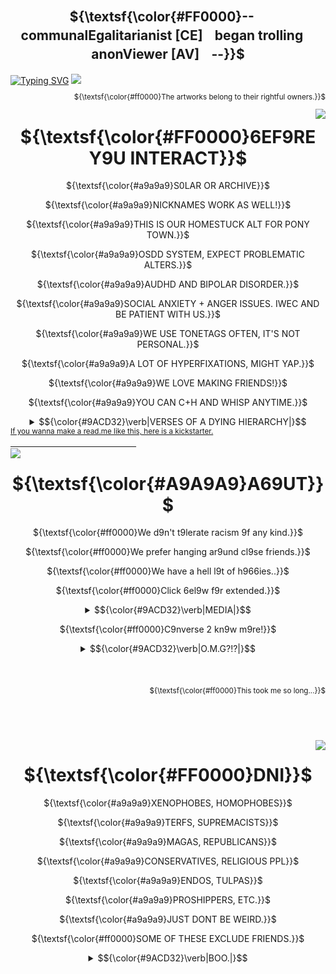 <div align="center">

## ${\textsf{\color{#FF0000}--ㅤcommunalEgalitarianist [CE]ㅤbegan trollingㅤanonViewer [AV]ㅤ--}}$
</div>
<a href="https://git.io/typing-svg"><img src="https://readme-typing-svg.herokuapp.com?font=Fira+Code&size=30&duration=3500&pause=850&color=A9A9A9&center=true&repeat=false&width=1000&height=60&lines=WISHING+Y9U+WERE+THERE+WHEN+THEY+--+NEEDED+--+Y9U;THE+9NLY+S9UL+WH9'S+EVER+C9MPLETED+Y9U." alt="Typing SVG" /></a>
<img src="https://github.com/user-attachments/assets/9c000628-8ca1-4167-a816-9842d4c7e50b"></a>
<div align="right">
<sub> 
  
${\textsf{\color{#ff0000}The artworks belong to their rightful owners.}}$
</sub>
</div>
<div align="center">
<img src="https://github.com/user-attachments/assets/5fda2107-c0fc-4830-a4c9-521c4caf7ca5" align="right" width="%50"></a>
</div>

<div align="center">
  
  # ${\textsf{\color{#FF0000}6EF9RE Y9U INTERACT}}$
  <p align="center">
${\textsf{\color{#a9a9a9}S0LAR OR ARCHIVE}}$ <br>
</p>

${\textsf{\color{#a9a9a9}NICKNAMES WORK AS WELL!}}$ <br>
</p>

${\textsf{\color{#a9a9a9}THIS IS OUR HOMESTUCK ALT FOR PONY TOWN.}}$ <br>
</p>

${\textsf{\color{#a9a9a9}OSDD SYSTEM, EXPECT PROBLEMATIC ALTERS.}}$ <br>
</p>
    
${\textsf{\color{#a9a9a9}AUDHD AND BIPOLAR DISORDER.}}$ <br>
</p>

${\textsf{\color{#a9a9a9}SOCIAL ANXIETY + ANGER ISSUES. IWEC AND BE PATIENT WITH US.}}$ <br>
</p>

${\textsf{\color{#a9a9a9}WE USE TONETAGS OFTEN, IT'S NOT PERSONAL.}}$ <br>
</p>

${\textsf{\color{#a9a9a9}A LOT OF HYPERFIXATIONS, MIGHT YAP.}}$ <br>
</p>

${\textsf{\color{#a9a9a9}WE LOVE MAKING FRIENDS!}}$ <br>
</p>

${\textsf{\color{#a9a9a9}YOU CAN C+H AND WHISP ANYTIME.}}$ <br>
</p>
</div>

<div align="center">
  <details>
    <summary> <td>$${\color{#9ACD32}\verb|VERSES OF A DYING HIERARCHY|}$$</td> </summary>
    <a href="https://git.io/typing-svg"><img src="https://readme-typing-svg.herokuapp.com?font=Fira+Code&duration=2500&pause=850&color=A9A9A9&center=true&vCenter=true&width=430&lines=MIN9R+DEPRESSI9NS+ARE+PRANKS%2C;CANDY+6L99D+IS+L9W-PRICED.;THEREF9RE%2C+REJ9ICE+-;T9+THE+EXTENT+Y9U+CAN+HARDLY+6EAR." alt="Typing SVG" /></a><a href="https://git.io/typing-svg"><img src="https://readme-typing-svg.herokuapp.com?font=Fira+Code&duration=2500&pause=850&color=FF0000&center=true&vCenter=true&width=430&separator=%3C&lines=MINOR+THEORIES+ARE+NONSENSE%2C%3CPLEASURE+IS+LOW-PRICED.%3CON+NO+ACCOUNT+YOU+SHOULD+REFLECT;%3CFOR+IT'S+TOO+LATE." alt="Typing SVG" /></a>
  </details>
</div>
<div align="left">
    
<sub> 
    <a href=https://github.com/COMMUNALEGALITARIANIST/CODE-STUFF-THAT-I-THINK-WILL-BE-USEFUL/blob/main/README.md?plain>
If you wanna make a read.me like this, here is a kickstarter.
</sub>
</div>
      ㅤㅤㅤㅤㅤ
      ㅤㅤㅤㅤㅤ
      ㅤㅤㅤㅤㅤ
<div align="center">
<img src="https://github.com/user-attachments/assets/d21e5799-b4ff-48ee-bc81-7de25d4ab192" align="left"></a>
</div>

<div align="center">
  
  # ${\textsf{\color{#A9A9A9}A69UT}}$
  
${\textsf{\color{#ff0000}We d9n't t9lerate racism 9f any kind.}}$ <br>
</p>

${\textsf{\color{#ff0000}We prefer hanging ar9und cl9se friends.}}$ <br>
</p>

${\textsf{\color{#ff0000}We have a hell l9t of h966ies..}}$ <br>
</p>

${\textsf{\color{#ff0000}Click 6el9w f9r extended.}}$ <br>
</p>
</div>
<div align="center">
  <details>
    <summary> <td>$${\color{#9ACD32}\verb|MEDIA|}$$</td> </summary>
<p align="right">
${\textsf{\color{#a9a9a9}HOMESTUCK}}$ <br>
${\textsf{\color{#a9a9a9}SCOTT PILGRIM}}$ <br>
${\textsf{\color{#a9a9a9}RAMSHACKLE}}$ <br>
${\textsf{\color{#a9a9a9}MURDER DRONES, TADC}}$ <br>
${\textsf{\color{#a9a9a9}METAL GEAR}}$ <br>
${\textsf{\color{#a9a9a9}TOUHOU}}$ <br>
${\textsf{\color{#a9a9a9}8:11, DUBUK}}$ <br>
${\textsf{\color{#a9a9a9}STUDIO INVESTIGRAVE}}$ <br>
${\textsf{\color{#a9a9a9}BLOODMONEY}}$ <br>
${\textsf{\color{#a9a9a9}ELTINGVILLE CLUB}}$ <br>
${\textsf{\color{#a9a9a9}DOOM, HALO-MCC, DUKE NUKEM}}$ <br>
${\textsf{\color{#a9a9a9}FUNGER}}$ <br>
${\textsf{\color{#a9a9a9}AMERICAN PSYCHO}}$ <br>
${\textsf{\color{#a9a9a9}PRETTY BLOOD, HTF}}$ <br>
${\textsf{\color{#a9a9a9}SILENT HILL 1-3, RE 7-8, OUTLAST}}$ <br>
${\textsf{\color{#a9a9a9}POSTAL}}$ <br>
${\textsf{\color{#a9a9a9}F:TUT}}$ <br>
${\textsf{\color{#a9a9a9}E:TM}}$ <br>
${\textsf{\color{#a9a9a9}FNAF, DSAF}}$ <br>
${\textsf{\color{#a9a9a9}MADCOM}}$ <br>
${\textsf{\color{#a9a9a9}OMORI}}$ <br>
${\textsf{\color{#a9a9a9}PORTAL}}$ <br>
${\textsf{\color{#a9a9a9}RANFREN}}$ <br>
${\textsf{\color{#a9a9a9}PTP}}$ <br>
${\textsf{\color{#ff0000}A whole lot more...}}$ <br>
  </p>
</details>
</div>
<div align="center">

${\textsf{\color{#ff0000}C9nverse 2 kn9w m9re!}}$ <br>
</p>
</div>

<div align="center">
  <details>
    <summary> <td>$${\color{#9ACD32}\verb|O.M.G?!?|}$$</td> </summary>
    <p align="center">
      <a href="https://git.io/typing-svg"><img src="https://readme-typing-svg.herokuapp.com?font=Fira+Code&duration=1500&pause=350&color=A9A9A9&center=true&vCenter=true&width=347&lines=I+LIKE+THE+WAY+THAT+Y9U+TALK%2C;CRASH+!;BANG+!!;Y9U'RE+S9+6EAUTIFUL." alt="Typing SVG" /></a></p><a href="https://git.io/typing-svg"><img src="https://readme-typing-svg.herokuapp.com?font=Fira+Code&duration=1500&pause=350&color=FF0000&center=true&vCenter=true&width=347&lines=I+LIKE+THE+WAY+THAT+YOU+WALK%2C;BOOM+!;BANG+!!;YOU'RE+SO+BEAUTIFUL." alt="Typing SVG" /></a>
  </p>
  </details>
</div>
ㅤㅤㅤㅤㅤ
ㅤㅤㅤㅤㅤㅤㅤㅤㅤㅤㅤㅤㅤㅤㅤ
ㅤㅤㅤㅤㅤㅤㅤㅤㅤㅤㅤㅤㅤㅤㅤㅤㅤㅤㅤㅤ
ㅤㅤㅤㅤㅤㅤㅤㅤㅤㅤㅤㅤㅤㅤㅤ
<div align="right">
<sub> 
  
${\textsf{\color{#ff0000}This took me so long...}}$
</sub>
</div>
ㅤㅤㅤㅤㅤㅤㅤㅤㅤㅤㅤㅤㅤㅤㅤ
ㅤㅤㅤㅤㅤㅤㅤㅤㅤㅤㅤㅤㅤㅤㅤㅤㅤㅤㅤㅤ
ㅤㅤㅤㅤㅤㅤㅤㅤㅤㅤㅤㅤㅤㅤㅤㅤㅤㅤㅤㅤㅤㅤㅤㅤㅤㅤㅤㅤㅤㅤㅤㅤㅤㅤㅤㅤㅤㅤㅤㅤ
ㅤㅤㅤㅤㅤㅤㅤㅤㅤㅤㅤㅤㅤㅤㅤㅤㅤㅤㅤㅤㅤㅤㅤㅤㅤㅤㅤㅤㅤㅤㅤㅤㅤㅤㅤㅤㅤㅤㅤㅤ
<div align="center">
<img src="https://github.com/user-attachments/assets/4592e6a4-0c77-4df1-bedc-321306b6c1c4" align="right" width="%50"></a>
</div>

<div align="center">
  
  # ${\textsf{\color{#FF0000}DNI}}$
  
<p align="center">  
${\textsf{\color{#a9a9a9}XENOPHOBES, HOMOPHOBES}}$ <br>
</p>

${\textsf{\color{#a9a9a9}TERFS, SUPREMACISTS}}$ <br>
</p>

${\textsf{\color{#a9a9a9}MAGAS, REPUBLICANS}}$ <br>
</p>

${\textsf{\color{#a9a9a9}CONSERVATIVES, RELIGIOUS PPL}}$ <br>
</p>

${\textsf{\color{#a9a9a9}ENDOS, TULPAS}}$ <br>
</p>

${\textsf{\color{#a9a9a9}PROSHIPPERS, ETC.}}$ <br>
</p>

${\textsf{\color{#a9a9a9}JUST DONT BE WEIRD.}}$ <br>
</p>

${\textsf{\color{#ff0000}SOME OF THESE EXCLUDE FRIENDS.}}$ <br></div>
<div align="center">
<details>
  <summary> <td>$${\color{#9ACD32}\verb|BOO.|}$$</td></summary>
    <p align="center">
<a href=https://github.com/THE-BASILICA>
<img width="105" height="240" src="https://github.com/user-attachments/assets/c962d1e5-d96b-468d-9049-16dd5a41d21b"></a>
  </p>
  <p align="left">
  <a href="https://git.io/typing-svg"><img src="https://readme-typing-svg.herokuapp.com?font=Fira+Code&duration=2500&pause=500&color=A9A9A9&center=true&vCenter=true&repeat=false&width=470&lines=CLICK+THE+K6RK9T+T9+G9+T9+MAIN+GITHU6." alt="Typing SVG" /></a>
  </p>
</details>
</div>


